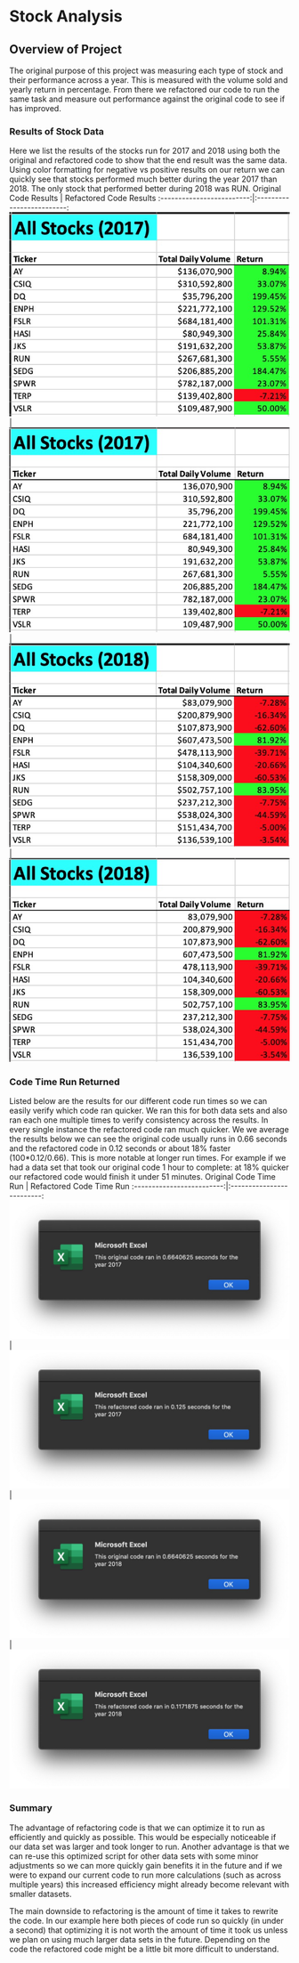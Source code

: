 
# Stock Analysis

## Overview of Project
The original purpose of this project was measuring each type of stock and their performance across a year. This is measured with the volume sold and yearly return in percentage. From there we refactored our code to run the same task and measure out performance against the original code to see if has improved.

### Results of Stock Data

Here we list the results of the stocks run for 2017 and 2018 using both the original and refactored code to show that the end result was the same data. Using color formatting for negative vs positive results on our return we can quickly see that stocks performed much better during the year 2017 than 2018. The only stock that performed better during 2018 was RUN.
Original Code Results       |  Refactored Code Results
:-------------------------:|:-------------------------:
![OriginalResult_2017](https://raw.githubusercontent.com/si1ver1/stock-analysis/master/Resources/originalResult_2017.png)  |  ![RefactoredResult_2017](https://raw.githubusercontent.com/si1ver1/stock-analysis/master/Resources/refactoredResult_2017.png)|
![OriginalResult_2017](https://raw.githubusercontent.com/si1ver1/stock-analysis/master/Resources/originalResult_2018.png)  |![RefactoredResult_2017](https://raw.githubusercontent.com/si1ver1/stock-analysis/master/Resources/refactoredResult_2018.png)

### Code Time Run Returned
Listed below are the results for our different code run times so we can easily verify which code ran quicker. We ran this for both data sets and also ran each one multiple times to verify consistency across the results. In every single instance the refactored code ran much quicker. We we average the results below we can see the original code usually runs in 0.66 seconds and the refactored code in 0.12 seconds or about 18% faster (100*0.12/0.66). This is more notable at longer run times. For example if we had a data set that took our original code 1 hour to complete: at 18% quicker our refactored code would finish it under 51 minutes. 
Original Code Time Run      |  Refactored Code Time Run
:-------------------------:|:-------------------------:
![OriginalResult_2017](https://raw.githubusercontent.com/si1ver1/stock-analysis/master/Resources/originalTime_2017.png)  | ![RefactoredResult_2017](https://raw.githubusercontent.com/si1ver1/stock-analysis/master/Resources/refactoredTime_2017.png)
| ![OriginalResult_2018](https://raw.githubusercontent.com/si1ver1/stock-analysis/master/Resources/originalTime_2018.png) | ![RefactoredResult_2018](https://raw.githubusercontent.com/si1ver1/stock-analysis/master/Resources/refactoredTime_2018.png)


### Summary
The advantage of refactoring code is that we can optimize it to run as efficiently and quickly as possible. This would be especially noticeable if our data set was larger and took longer to run. Another advantage is that we can re-use this optimized script for other data sets with some minor adjustments so we can more quickly gain benefits it in the future and if we were to expand our current code to run more calculations (such as across multiple years) this increased efficiency might already become relevant with smaller datasets.

The main downside to refactoring is the amount of time it takes to rewrite the code. In our example here both pieces of code run so quickly (in under a second) that optimizing it is not worth the amount of time it took us unless we plan on using much larger data sets in the future. Depending on the code the refactored code might be a little bit more difficult to understand.
